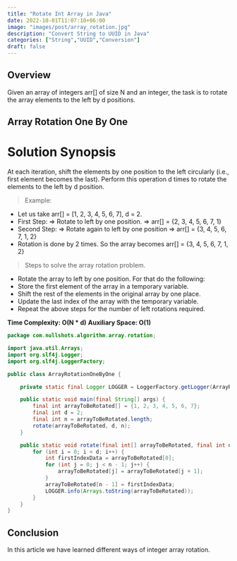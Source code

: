 ```yaml
---
title: "Rotate Int Array in Java"
date: 2022-10-01T11:07:10+06:00
image: "images/post/array_rotation.jpg"
description: "Convert String to UUID in Java"
categories: ["String","UUID","Conversion"]
draft: false
---
```


## Overview
Given an array of integers arr[] of size N and an integer, the task is to rotate the array elements to the left by d positions.

##  Array Rotation One By One

# Solution Synopsis

At each iteration, shift the elements by one position to the left circularly (i.e., first element becomes the last).
Perform this operation d times to rotate the elements to the left by d position.

>Example:

* Let us take arr[] = [1, 2, 3, 4, 5, 6, 7], d = 2.
* First Step: => Rotate to left by one position. => arr[] = {2, 3, 4, 5, 6, 7, 1}
* Second Step: => Rotate again to left by one position => arr[] = {3, 4, 5, 6, 7, 1, 2}
* Rotation is done by 2 times. So the array becomes arr[] = {3, 4, 5, 6, 7, 1, 2}

>Steps to solve the array rotation problem.

* Rotate the array to left by one position. For that do the following:
* Store the first element of the array in a temporary variable.
* Shift the rest of the elements in the original array by one place.
* Update the last index of the array with the temporary variable.
* Repeat the above steps for the number of left rotations required.

**Time Complexity: O(N * d)**
**Auxiliary Space: O(1)**

```java
package com.nullshots.algorithm.array.rotation;

import java.util.Arrays;
import org.slf4j.Logger;
import org.slf4j.LoggerFactory;

public class ArrayRotationOneByOne {

    private static final Logger LOGGER = LoggerFactory.getLogger(ArrayRotationOneByOne.class);

    public static void main(final String[] args) {
        final int arrayToBeRotated[] = {1, 2, 3, 4, 5, 6, 7};
        final int d = 2;
        final int n = arrayToBeRotated.length;
        rotate(arrayToBeRotated, d, n);
    }

    public static void rotate(final int[] arrayToBeRotated, final int d, final int n) {
        for (int i = 0; i < d; i++) {
            int firstIndexData = arrayToBeRotated[0];
            for (int j = 0; j < n - 1; j++) {
                arrayToBeRotated[j] = arrayToBeRotated[j + 1];
            }
            arrayToBeRotated[n - 1] = firstIndexData;
            LOGGER.info(Arrays.toString(arrayToBeRotated));
        }
    }
}
```

## Conclusion

In this article we have learned different ways of integer array rotation.

